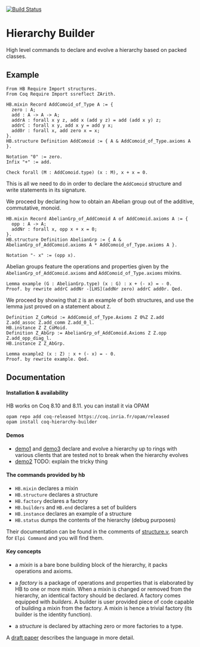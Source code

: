 [![Build Status](https://travis-ci.org/math-comp/hierarchy-builder.svg?branch=master)](https://travis-ci.org/math-comp/hierarchy-builder)

# Hierarchy Builder

High level commands to declare and evolve a hierarchy based on packed classes.

## Example

```coq
From HB Require Import structures.
From Coq Require Import ssreflect ZArith.

HB.mixin Record AddComoid_of_Type A := {
  zero : A;
  add : A -> A -> A;
  addrA : forall x y z, add x (add y z) = add (add x y) z;
  addrC : forall x y, add x y = add y x;
  add0r : forall x, add zero x = x;
}.
HB.structure Definition AddComoid := { A & AddComoid_of_Type.axioms A }.

Notation "0" := zero.
Infix "+" := add.

Check forall (M : AddComoid.type) (x : M), x + x = 0.
```

This is all we need to do in order to declare the `AddComoid` structure
and write statements in its signature.

We proceed by declaring how to obtain an Abelian group out of the
additive, commutative, monoid.

```coq
HB.mixin Record AbelianGrp_of_AddComoid A of AddComoid.axioms A := {
  opp : A -> A;
  addNr : forall x, opp x + x = 0;
}.
HB.structure Definition AbelianGrp := { A & AbelianGrp_of_AddComoid.axioms A * AddComoid_of_Type.axioms A }.

Notation "- x" := (opp x).
```

Abelian groups feature the operations and properties given by the
`AbelianGrp_of_AddComoid.axioms` and `AddComoid_of_Type.axioms` mixins.

```coq
Lemma example (G : AbelianGrp.type) (x : G) : x + (- x) = - 0.
Proof. by rewrite addrC addNr -[LHS](addNr zero) addrC add0r. Qed.
```

We proceed by showing that `Z` is an example of both structures, and use
the lemma just proved on a statement about `Z`.

```coq
Definition Z_CoMoid := AddComoid_of_Type.Axioms Z 0%Z Z.add Z.add_assoc Z.add_comm Z.add_0_l.
HB.instance Z Z_CoMoid.
Definition Z_AbGrp := AbelianGrp_of_AddComoid.Axioms Z Z.opp Z.add_opp_diag_l.
HB.instance Z Z_AbGrp.

Lemma example2 (x : Z) : x + (- x) = - 0.
Proof. by rewrite example. Qed.
```

## Documentation

#### Installation & availability

HB works on Coq 8.10 and 8.11. you can install it via OPAM

```shell
opam repo add coq-released https://coq.inria.fr/opam/released
opam install coq-hierarchy-builder
```

#### Demos

- [demo1](demo1/) and [demo3](demo3/) declare and evolve a hierarchy up to
  rings with various clients that are tested not to break when the hierarchy
  evolves
- [demo2](demo2/) TODO: explain the tricky thing

#### The commands provided by hb

- `HB.mixin` declares a mixin
- `HB.structure` declares a structure
- `HB.factory` declares a factory
- `HB.builders` and `HB.end` declares a set of builders
- `HB.instance` declares an example of a structure
- `HB.status` dumps the contents of the hierarchy (debug purposes)

Their documentation can be found in the comments of [structure.v](structure.v),
search for `Elpi Command` and you will find them.

#### Key concepts

- a *mixin* is a bare bone building block of the hierarchy, it packs operations
  and axioms.

- a *factory* is a package of operations and properties that is elaborated by
  HB to one or more mixin. When a mixin is changed or removed from the
  hierarchy, an identical factory should be declared. A factory comes
  equipped with *builders*. A builder is user provided piece of code capable of
  building a mixin from the factory. A mixin is hence a trivial factory (its
  builder is the identity function).

- a *structure* is declared by attaching zero or more factories to a type.

A [draft paper](https://hal.inria.fr/hal-02478907) describes the language in
more detail.
